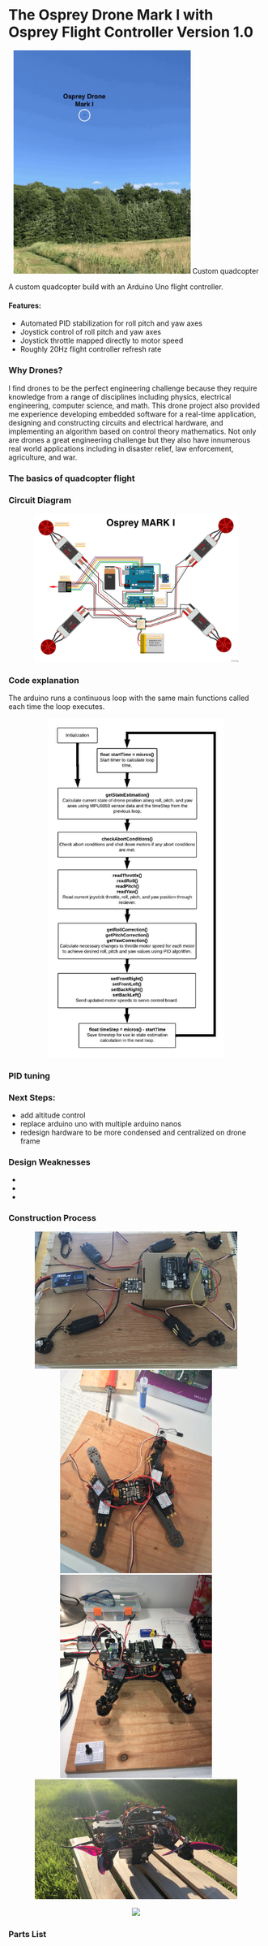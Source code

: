# The Osprey Drone Mark I with Osprey Flight Controller Version 1.0

<p align="center">
<img src="/images/flightTests/flightPhoto.jpg" width="350"/>
Custom quadcopter
</p>
A custom quadcopter build with an Arduino Uno flight controller. 

#### Features:
* Automated PID stabilization for roll pitch and yaw axes 
* Joystick control of roll pitch and yaw axes 
* Joystick throttle mapped directly to motor speed
* Roughly 20Hz flight controller refresh rate

### Why Drones?
I find drones to be the perfect engineering challenge because they require knowledge from a range of disciplines including physics, electrical engineering, computer science, and math. 
This drone project also provided me experience developing embedded software for a real-time application, designing and constructing circuits and electrical hardware, and implementing an algorithm based on control theory mathematics. Not only are drones a great engineering challenge but they also have innumerous real world applications including in disaster relief, law enforcement, agriculture, and war. 

### The basics of quadcopter flight

### Circuit Diagram
<p align="center">
<img src="/images/fritzing.jpg" width="80%"/>
</p>

### Code explanation 
The arduino runs a continuous loop with the same main functions called each time the loop executes.
<p align="center">
<img src="/images/mainLoop1.jpg" width="350"/>
</p>

### PID tuning 

### Next Steps:
* add altitude control 
* replace arduino uno with multiple arduino nanos
* redesign hardware to be more condensed and centralized on drone frame

### Design Weaknesses  
* 
* 
* 


### Construction Process
<p align="center">
<img src="/images/dronePictures/build1.jpg" width="400"/>
<img src="/images/dronePictures/build2.jpg" width="300"/>
<img src="/images/dronePictures/build3.jpg" width="300"/>
<img src="/images/dronePictures/finished4.jpg" width="400"/>
</p>

<p align="center">
<img src="/images/flightTests/test2.gif" width="400"/>
</p>

### Parts List


